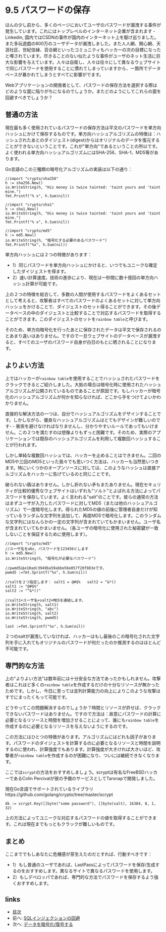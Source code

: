 # 9.5 パスワードの保存
ほんの少し前から、多くのページにおいてユーザのパスワードが漏洩する事件が発生しています。これにはトップレベルのインターネット企業が含まれます - Linkedin, 国内ではCSDNの事件が国内のインターネット上を駆け巡りました。また多玩遊戯の800万のユーザデータが漏洩しました。また人人網、開心網、天涯社区、世紀佳縁、百合網といったコミュニティもハッカーの次の目標になったと噂されています。尽きることのない似たような事件がユーザのネット生活に巨大な影響を与えています。人々は自衛し、人々は往々にして異なるウェブサイトで同じパスワードを使用することに慣れてしまっていますから、一箇所でデータベースが暴かれてしまうとすべてに影響がでます。

Webアプリケーションの開発者として、パスワードの保存方法を選択する際はどのような罠に陥りがちになるのでしょうか。またどのようにしてこれらの罠を回避すべきでしょうか？

## 普通の方法
現在最も多く使用されているパスワードの保存方法は平文のパスワードを単方向ハッシュにかけて保存するものです。単方向ハッシュアルゴリズムの特徴は：ハッシュされたあとのダイジェスト(digest)からはオリジナルのデータを復元することができないということです。これが"単方向"であるということの所以です。よく使われる単方向ハッシュアルゴリズムにはSHA-256、SHA-1、MD5等があります。

Go言語のこの三種類の暗号化アルゴリズムの実装は以下の通り：

	//import "crypto/sha256"
	h := sha256.New()
	io.WriteString(h, "His money is twice tainted: 'taint yours and 'taint mine.")
	fmt.Printf("% x", h.Sum(nil))

	//import "crypto/sha1"
	h := sha1.New()
	io.WriteString(h, "His money is twice tainted: 'taint yours and 'taint mine.")
	fmt.Printf("% x", h.Sum(nil))

	//import "crypto/md5"
	h := md5.New()
	io.WriteString(h, "暗号化する必要のあるパスワード")
	fmt.Printf("%x", h.Sum(nil))

単方向ハッシュには２つの特徴があります：

- 1）同じパスワードを単方向ハッシュにかけると、いつでもユニークな確定したダイジェストを得ます。
- 2）速い計算速度。技術の進歩により、現在は一秒間に数十億回の単方向ハッシュ計算が可能です。

上の２つの特徴を総合して、多数の人間が使用するパスワードをよくあるセットとして考えると、攻撃者はすべてのパスワードのよくあるセットに対して単方向ハッシュをかけることで、ダイジェストのセット得ることができます。その後データベースの中のダイジェストと比較することで対応するパスワードを取得することができます。このダイジェストのセットを`rainbow table`と呼びます。

そのため、単方向暗号化を行ったあとに保存されたデータは平文で保存されるのとあまり違いはありません。ですので一旦ウェブサイトのデータベースが漏洩すると、すべてのユーザのパスワード自身が白日のもとに晒されることになります。
## よりよい方法
上ではハッカーが`rainbow table`を使用することでハッシュされたパスワードをクラックできるとご紹介しました。大抵の場合は暗号化時に使用されたハッシュアルゴリズムが公開されているものであることが原因です。もしハッカーが暗号化のハッシュアルゴリズムが何かを知らなければ、どこから手をつけてよいかわかりません。

直接的な解決方法の一つは、自分でハッシュアルゴリズムをデザインすることです。しかしながら、優良なハッシュアルゴリズムはとてもデザインが難しいのです- - 衝突を避けなければなりませんし、分かりやすいルールであってもいけません。この２つを満たすのは想像よりもずっと困難です。そのため、実際のアプリケーションでは既存のハッシュアルゴリズムを利用して複数回ハッシュすることが行われます。

しかし単純な複数回ハッシュでは、ハッカーを止めることはできません。二回のMD5や三回のMD5といった我々でも思いつく方法は、ハッカーも当然思いつきます。特にいくつかのオープンソースに対しては、このようなハッシュは直接アルゴリズムをハッカーに告げているのと同じことです。

破られない盾はありません。しかし折れない矛もまたありません。現在セキュリティが比較的優秀なウェブサイトはいずれも"ソルト"とよばれる方法によってパスワードを保存しています。よく言われる"salt"のことです。彼らの通常の方法はまずユーザが入力したパスワードに対してMD5（または他のハッシュアルゴリズム）で一度暗号化します。得られたMD5の値の前後に管理者自身だけが知っているランダムな文字列を追加して、再度MD5で暗号化します。このランダムな文字列にはなんらかの一定の文字列が含まれていてもかまいません。ユーザ名が含まれていてもかまいません。（各ユーザの暗号化に使用された秘密鍵が一致しないことを保証するために使用します）。

	//import "crypto/md5"
	//ユーザ名をabc、パスワードを123456とします
	h := md5.New()
	io.WriteString(h, "暗号化が必要なパスワード")

	//pwmd5はe10adc3949ba59abbe56e057f20f883eです。
	pwmd5 :=fmt.Sprintf("%x", h.Sum(nil))

	//saltを２つ指定します： salt1 = @#$%   salt2 = ^&*()
	salt1 := "@#$%"
	salt2 := "^&*()"

	//salt1+ユーザ名+salt2+MD5を連結します。
	io.WriteString(h, salt1)
	io.WriteString(h, "abc")
	io.WriteString(h, salt2)
	io.WriteString(h, pwmd5)

	last :=fmt.Sprintf("%x", h.Sum(nil))

２つのsaltが漏洩していなければ、ハッカーはもし最後のこの暗号化された文字列を手に入れてもオリジナルのパスワードが何だったのか推測するのはほとんど不可能です。

## 専門的な方法
上の"よりよい方法"は数年前には十分安全な方法であったかもしれません。攻撃者はこれほど多くの`rainbow table`を作成するだけの十分なリソースが無かったためです。しかし、今日に至っては並列計算能力の向上によりこのような攻撃はすでにまったくもって可能です。

どうやってこの問題解決するのでしょうか？時間とリソースが許せば、クラックできないパスワードはありません。ですので方法は：故意にパスワードの計算に必要となるリソースと時間を増加させることによって、誰にも`rainbow table`を作成するのに必要となるリソースを与えないようにするのです。

この方法にはひとつの特徴があります。アルゴリズムにはどれも因子があります。パスワードのダイジェストを計算するのに必要となるリソースと時間を説明するのに使われ、計算強度でもあります。計算強度が大きければ大きいほど、攻撃者が`rainbow table`を作成するのが困難になり、ついには継続できなくなります。

ここでは`scrypt`の方法をおすすめしましょう。scryptは有名なFreeBSDハッカーであるColin Percivalが彼の予備のサービスとしてTarsnapで開発しました。

現在Go言語でサポートされているライブラリhttps://github.com/golang/crypto/tree/master/scrypt

	dk := scrypt.Key([]byte("some password"), []byte(salt), 16384, 8, 1, 32)

上の方法によってユニークな対応するパスワードの値を取得することができます。これは現在までもっともクラックが難しいものです。

## まとめ
ここまででもしあなたに危機感が芽生えたのだとすれば、行動すべきです：

- 1）もし普通のユーザであれば、LastPassによってパスワードを保存/生成するのをおすすめします。異なるサイトで異なるパスワードを使用します。
- 2）もしデベロッパであれば、専門的な方法でパスワードを保存するよう強くおすすめします。

## links
   * [目次](<preface.md>)
   * 前へ: [SQLインジェクションの回避](<09.4.md>)
   * 次へ: [データを暗号化/復号する](<09.6.md>)

